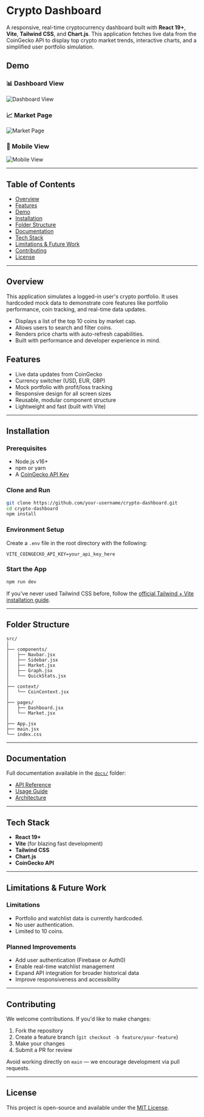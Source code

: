 <!-- @format -->

# Crypto Dashboard

A responsive, real-time cryptocurrency dashboard built with **React 19+**, **Vite**, **Tailwind CSS**, and **Chart.js**. This application fetches live data from the CoinGecko API to display top crypto market trends, interactive charts, and a simplified user portfolio simulation.
## Demo

### 📊 Dashboard View

![Dashboard View](vite-project./src/assets/Dashboard.png)

### 📈 Market Page

![Market Page](vite-project./src/assets/MarketPage.png)

### 📱 Mobile View

![Mobile View](vite-project./src/assets/Mobile.png)

---
## Table of Contents

- [Overview](#overview)
- [Features](#features)
- [Demo](#demo)
- [Installation](#installation)
- [Folder Structure](#folder-structure)
- [Documentation](#documentation)
- [Tech Stack](#tech-stack)
- [Limitations & Future Work](#limitations--future-work)
- [Contributing](#contributing)
- [License](#license)

---

## Overview

This application simulates a logged-in user's crypto portfolio. It uses hardcoded mock data to demonstrate core features like portfolio performance, coin tracking, and real-time data updates.

- Displays a list of the top 10 coins by market cap.
- Allows users to search and filter coins.
- Renders price charts with auto-refresh capabilities.
- Built with performance and developer experience in mind.



## Features

- Live data updates from CoinGecko
- Currency switcher (USD, EUR, GBP)
- Mock portfolio with profit/loss tracking
- Responsive design for all screen sizes
- Reusable, modular component structure
- Lightweight and fast (built with Vite)

---

## Installation

### Prerequisites

- Node.js v16+
- npm or yarn
- A [CoinGecko API Key](https://docs.coingecko.com/reference/introduction)

### Clone and Run

```bash
git clone https://github.com/your-username/crypto-dashboard.git
cd crypto-dashboard
npm install
```

### Environment Setup

Create a `.env` file in the root directory with the following:

```env
VITE_COINGECKO_API_KEY=your_api_key_here
```

### Start the App

```bash
npm run dev
```

If you've never used Tailwind CSS before, follow the [official Tailwind + Vite installation guide](https://tailwindcss.com/docs/installation/using-vite).

---

## Folder Structure

```
src/
│
├── components/
│   ├── Navbar.jsx
│   ├── Sidebar.jsx
│   ├── Market.jsx
│   ├── Graph.jsx
│   └── QuickStats.jsx
│
├── context/
│   └── CoinContext.jsx
│
├── pages/
│   ├── Dashboard.jsx
│   └── Market.jsx
│
├── App.jsx
├── main.jsx
└── index.css
```

---

## Documentation

Full documentation available in the [`docs/`](./docs/) folder:

- [API Reference](./docs/api.md)
- [Usage Guide](./docs/usage.md)
- [Architecture](./docs/architecture.md)

---

## Tech Stack

- **React 19+**
- **Vite** (for blazing fast development)
- **Tailwind CSS**
- **Chart.js**
- **CoinGecko API**

---

## Limitations & Future Work

### Limitations

- Portfolio and watchlist data is currently hardcoded.
- No user authentication.
- Limited to 10 coins.

### Planned Improvements

- Add user authentication (Firebase or Auth0)
- Enable real-time watchlist management
- Expand API integration for broader historical data
- Improve responsiveness and accessibility

---

## Contributing

We welcome contributions. If you'd like to make changes:

1. Fork the repository
2. Create a feature branch (`git checkout -b feature/your-feature`)
3. Make your changes
4. Submit a PR for review

Avoid working directly on `main` — we encourage development via pull requests.

---

## License

This project is open-source and available under the [MIT License](LICENSE).
